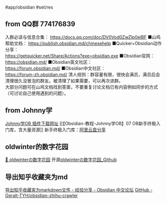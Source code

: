 #app/obsidian #set/res
## from QQ群 774176839
入群必读与信息合集： https://docs.qq.com/doc/DV0Vod0ZwZlp0elBF
■山鸡帮助文档： https://publish.obsidian.md/chinesehelp
■Quicker+Obsidian动作分享：  
 https://getquicker.net/Share/Actions?exe=obsidian.exe
■Obsidian官网：  
https://obsidian.md/
■Obsidian英文社区：  
https://forum.obsidian.md/
■Obsidian中文社区：  
https://forum-zh.obsidian.md/
清人规则：群容量有限，很快会满员，满员后会清理很久没冒泡的群友。被清理了如果需要，可以再次进群。  
大部分问题可在山鸡文档找到答案，不要重复讨论文档已有内容例如同步的方式（可讨论自己使用遇到的问题）。

## from Johnny学
[Johnny学OB 插件下载网址](https://ob.pory.app/)
[[【Obsidian-教程-Johnny学OB】07 OB新手终极入门库，含大量资源]]
新手终极入门库：[阿里云盘分享](https://www.aliyundrive.com/s/xMcaS67n5bU)

## oldwinter的数字花园
[🌲 oldwinterの数字花园](https://oldwinter.top/)
开源[oldwinterの数字花园_Github](https://github.com/oldwinter/knowledge-garden)

## 导出知乎收藏夹为md
[导出知乎收藏夹为markdown文件 - 经验分享 - Obsidian 中文论坛](https://forum-zh.obsidian.md/t/topic/3910)
[GitHub - Geralt-TYH/obsidian-zhihu-crawler](https://github.com/Geralt-TYH/obsidian-zhihu-crawler)
